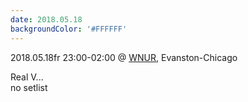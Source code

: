 ```yaml
---
date: 2018.05.18
backgroundColor: '#FFFFFF'
---
```


2018.05.18fr 23:00-02:00 @ [WNUR](http://www.wnur.org/), Evanston-Chicago  

Real V...  
no setlist